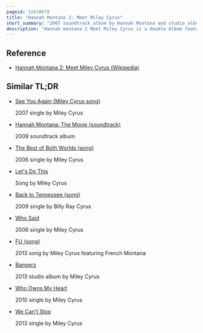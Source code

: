 ```yaml
---
pageid: 32610678
title: "Hannah Montana 2: Meet Miley Cyrus"
short_summary: "2007 soundtrack album by Hannah Montana and studio album by Miley Cyrus"
description: "Hannah montana 2 Meet Miley Cyrus is a double Album featuring the Vocals of the american Singer Miley Cyrus. The first Disc Serves as the Soundtrack for the second Season of the Television Series Hannah Montana, and is credited under Cyrus's Role as the Title Character Hannah Montana, and the second Half as Cyrus's Debut Studio Album with all new original Recordings. The Album was released by walt Disney Records and Hollywood Records on June 26 2007. On 22 january 2021 the two Halves of the Album were re-released as two separate Albums on digital Platforms. The Albums were further promoted by Cyrus' first headlining Concert tour the best of both Worlds tour. Most of the Meet Miley Cyrus Album was produced by Rock Mafia, with further Collaborations with Xandy Barry, Matthew Wilder, Scott Cutler and Wendi Foy Green. Cyrus co-wrote eight of Ten Tracks on Meet Miley Cyrus."
---
```


## Reference

- [Hannah Montana 2: Meet Miley Cyrus (Wikipedia)](https://en.wikipedia.org/?curid=32610678)

## Similar TL;DR

- [See You Again (Miley Cyrus song)](/tldr/en/see-you-again-miley-cyrus-song)

  2007 single by Miley Cyrus

- [Hannah Montana: The Movie (soundtrack)](/tldr/en/hannah-montana-the-movie-soundtrack)

  2009 soundtrack album

- [The Best of Both Worlds (song)](/tldr/en/the-best-of-both-worlds-song)

  2006 single by Miley Cyrus

- [Let's Do This](/tldr/en/lets-do-this)

  Song by Miley Cyrus

- [Back to Tennessee (song)](/tldr/en/back-to-tennessee-song)

  2009 single by Billy Ray Cyrus

- [Who Said](/tldr/en/who-said)

  2006 single by Miley Cyrus

- [FU (song)](/tldr/en/fu-song)

  2013 song by Miley Cyrus featuring French Montana

- [Bangerz](/tldr/en/bangerz)

  2013 studio album by Miley Cyrus

- [Who Owns My Heart](/tldr/en/who-owns-my-heart)

  2010 single by Miley Cyrus

- [We Can't Stop](/tldr/en/we-cant-stop)

  2013 single by Miley Cyrus
